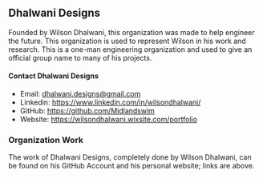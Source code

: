 ## Dhalwani Designs

Founded by Wilson Dhalwani, this organization was made to help engineer the future. This organization is used to represent Wilson in his work and research. This is a one-man engineering organization and used to give an official group name to many of his projects.

#### Contact Dhalwani Designs
- Email: dhalwani.designs@gmail.com 
- Linkedin: https://www.linkedin.com/in/wilsondhalwani/ 
- GitHub: https://github.com/Midlandswim
- Website: https://wilsondhalwani.wixsite.com/portfolio  

### Organization Work 

The work of Dhalwani Designs, completely done by Wilson Dhalwani, can be found on his GitHub Account and his personal website; links are above.  

##

<!---
Dhalwani-Designs/Dhalwani-Designs is a ✨ special ✨ repository because its `README.md` (this file) appears on your GitHub profile.
You can click the Preview link to take a look at your changes.
--->
